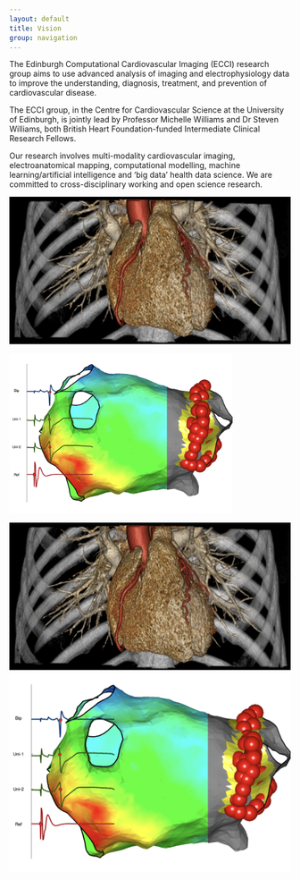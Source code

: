 ```yaml
---
layout: default
title: Vision
group: navigation
---
```


The Edinburgh Computational Cardiovascular Imaging (ECCI) research group aims to use advanced analysis of imaging and electrophysiology data to improve the understanding, diagnosis, treatment, and prevention of cardiovascular disease.

The ECCI group, in the Centre for Cardiovascular Science at the University of Edinburgh, is jointly lead by Professor Michelle Williams and Dr Steven Williams, both British Heart Foundation-funded Intermediate Clinical Research Fellows. 

Our research involves multi-modality cardiovascular imaging, electroanatomical mapping, computational modelling, machine learning/artificial intelligence and ‘big data’ health data science. We are committed to cross-disciplinary working and open science research. 

<img 
  sizes="(max-width: 600px) 480px,
        800px"
  src="/img/vision1.png"
  at="Vision 1 image" />
  
<img src="/img/vision2.png" style="width:400px;" />

<div style="clear: both"></div>

![](/img/vision1.png)
![](/img/vision2.png)


